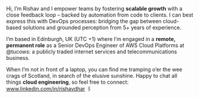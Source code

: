 Hi, I’m Rishav and I empower teams by fostering **scalable growth** with a close feedback loop – backed by automation from code to clients. I can best express this with DevOps processes: bridging the gap between cloud-based solutions and grounded perception from 5+ years of experience.

I’m based in Edinburgh, UK (UTC +1) where I’m engaged in a **remote, permanent role** as a Senior DevOps Engineer of AWS Cloud Platforms at @tucows: a publicly traded internet services and telecommunications business.

When I’m not in front of a laptop, you can find me tramping o’er the wee crags of Scotland, in search of the elusive sunshine. Happy to chat all things **cloud engineering**, so feel free to connect: www.linkedin.com/in/rishavdhar 🖇️

<!--
**rdhar/rdhar** is a ✨ _special_ ✨ repository because its `README.md` (this file) appears on your GitHub profile.

Here are some ideas to get you started:

- 🔭 I’m currently working on ...
- 🌱 I’m currently learning ...
- 👯 I’m looking to collaborate on ...
- 🤔 I’m looking for help with ...
- 💬 Ask me about ...
- 📫 How to reach me: ...
- 😄 Pronouns: ...
- ⚡ Fun fact: ...
-->
